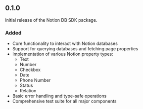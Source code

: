 ## 0.1.0

Initial release of the Notion DB SDK package.

### Added

- Core functionality to interact with Notion databases
- Support for querying databases and fetching page properties
- Implementation of various Notion property types:
  - Text
  - Number
  - Checkbox
  - Date
  - Phone Number
  - Status
  - Relation
- Basic error handling and type-safe operations
- Comprehensive test suite for all major components
